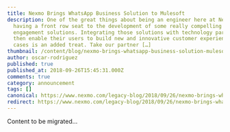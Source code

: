 ```yaml
---
title: Nexmo Brings WhatsApp Business Solution to Mulesoft
description: One of the great things about being an engineer here at Nexmo is
  having a front row seat to the development of some really compelling customer
  engagement solutions. Integrating those solutions with technology partners who
  then enable their users to build new and innovative customer experience use
  cases is an added treat. Take our partner […]
thumbnail: /content/blog/nexmo-brings-whatsapp-business-solution-mulesoft/WhatsApp-MuleSoft-Nexmo_1200x675.jpg
author: oscar-rodriguez
published: true
published_at: 2018-09-26T15:45:31.000Z
comments: true
category: announcement
tags: []
canonical: https://www.nexmo.com/legacy-blog/2018/09/26/nexmo-brings-whatsapp-business-solution-mulesoft
redirect: https://www.nexmo.com/legacy-blog/2018/09/26/nexmo-brings-whatsapp-business-solution-mulesoft
---
```


Content to be migrated...
